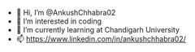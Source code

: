 - 👋 Hi, I’m @AnkushChhabra02
- 👀 I’m interested in coding
- 🌱 I’m currently learning at Chandigarh University
- 📫 https://www.linkedin.com/in/ankushchhabra02/

<!---
AnkushChhabra02/AnkushChhabra02 is a ✨ special ✨ repository because its `README.md` (this file) appears on your GitHub profile.
You can click the Preview link to take a look at your changes.
--->
